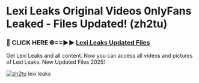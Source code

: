 # Lexi Leaks Original Videos 0nlyFans Leaked - Files Updated! (zh2tu)

<h3>🔴 CLICK HERE 🌐==►► <a href="https://tinyurl.com/2wckxsce" rel="nofollow">Lexi Leaks Updated Files</a></h3>

Get Lexi Leaks and all content. Now you can access all videos and pictures of Lexi Leaks. New Updated Files 2025!

[![zh2tu](https://i.imgur.com/AFduVYN.gif)](https://tinyurl.com/2wckxsce)
lexi leaks